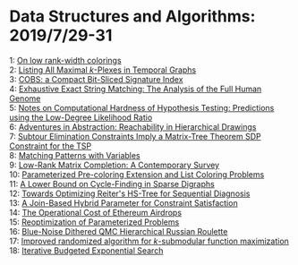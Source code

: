 # Data Structures and Algorithms: 2019/7/29-31  
1: [On low rank-width colorings](https://doi.org/10.48550/arXiv.1703.03304)  
2: [Listing All Maximal $k$-Plexes in Temporal Graphs](https://doi.org/10.48550/arXiv.1806.10210)  
3: [COBS: a Compact Bit-Sliced Signature Index](https://doi.org/10.48550/arXiv.1905.09624)  
4: [Exhaustive Exact String Matching: The Analysis of the Full Human Genome](https://doi.org/10.48550/arXiv.1907.11232)  
5: [Notes on Computational Hardness of Hypothesis Testing: Predictions using  the Low-Degree Likelihood Ratio](https://doi.org/10.48550/arXiv.1907.11636)  
6: [Adventures in Abstraction: Reachability in Hierarchical Drawings](https://doi.org/10.48550/arXiv.1907.11662)  
7: [Subtour Elimination Constraints Imply a Matrix-Tree Theorem SDP  Constraint for the TSP](https://doi.org/10.48550/arXiv.1907.11669)  
8: [Matching Patterns with Variables](https://doi.org/10.48550/arXiv.1906.06965)  
9: [Low-Rank Matrix Completion: A Contemporary Survey](https://doi.org/10.48550/arXiv.1907.11705)  
10: [Parameterized Pre-coloring Extension and List Coloring Problems](https://doi.org/10.48550/arXiv.1907.12061)  
11: [A Lower Bound on Cycle-Finding in Sparse Digraphs](https://doi.org/10.48550/arXiv.1907.12106)  
12: [Towards Optimizing Reiter's HS-Tree for Sequential Diagnosis](https://doi.org/10.48550/arXiv.1907.12130)  
13: [A Join-Based Hybrid Parameter for Constraint Satisfaction](https://doi.org/10.48550/arXiv.1907.12335)  
14: [The Operational Cost of Ethereum Airdrops](https://doi.org/10.48550/arXiv.1907.12383)  
15: [Reoptimization of Parameterized Problems](https://doi.org/10.48550/arXiv.1809.10578)  
16: [Blue-Noise Dithered QMC Hierarchical Russian Roulette](https://doi.org/10.48550/arXiv.1907.12343)  
17: [Improved randomized algorithm for $k$-submodular function maximization](https://doi.org/10.48550/arXiv.1907.12942)  
18: [Iterative Budgeted Exponential Search](https://doi.org/10.48550/arXiv.1907.13062)  